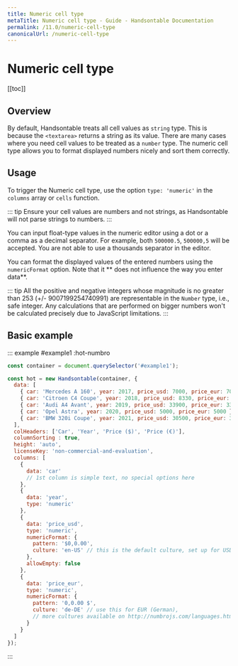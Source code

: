 ```yaml
---
title: Numeric cell type
metaTitle: Numeric cell type - Guide - Handsontable Documentation
permalink: /11.0/numeric-cell-type
canonicalUrl: /numeric-cell-type
---
```


# Numeric cell type

[[toc]]

## Overview

By default, Handsontable treats all cell values as `string` type. This is because the `<textarea>` returns a string as its value. There are many cases where you need cell values to be treated as a `number` type. The numeric cell type allows you to format displayed numbers nicely and sort them correctly.

## Usage

To trigger the Numeric cell type, use the option `type: 'numeric'` in the `columns` array or `cells` function.

::: tip
Ensure your cell values are numbers and not strings, as Handsontable will not parse strings to numbers.
:::

You can input float-type values in the numeric editor using a dot or a comma as a decimal separator. For example, both `500000.5`, `500000,5` will be accepted. You are not able to use a thousands separator in the editor.

You can format the displayed values of the entered numbers using the `numericFormat` option. Note that it ** does not influence the way you enter data**.

::: tip
All the positive and negative integers whose magnitude is no greater than 253 (+/- 9007199254740991) are representable in the `Number` type, i.e., safe integer. Any calculations that are performed on bigger numbers won't be calculated precisely due to JavaScript limitations.
:::

## Basic example

::: example #example1 :hot-numbro
```js
const container = document.querySelector('#example1');

const hot = new Handsontable(container, {
  data: [
    { car: 'Mercedes A 160', year: 2017, price_usd: 7000, price_eur: 7000 },
    { car: 'Citroen C4 Coupe', year: 2018, price_usd: 8330, price_eur: 8330 },
    { car: 'Audi A4 Avant', year: 2019, price_usd: 33900, price_eur: 33900 },
    { car: 'Opel Astra', year: 2020, price_usd: 5000, price_eur: 5000 },
    { car: 'BMW 320i Coupe', year: 2021, price_usd: 30500, price_eur: 30500 }
  ],
  colHeaders: ['Car', 'Year', 'Price ($)', 'Price (€)'],
  columnSorting : true,
  height: 'auto',
  licenseKey: 'non-commercial-and-evaluation',
  columns: [
    {
      data: 'car'
      // 1st column is simple text, no special options here
    },
    {
      data: 'year',
      type: 'numeric'
    },
    {
      data: 'price_usd',
      type: 'numeric',
      numericFormat: {
        pattern: '$0,0.00',
        culture: 'en-US' // this is the default culture, set up for USD
      },
      allowEmpty: false
    },
    {
      data: 'price_eur',
      type: 'numeric',
      numericFormat: {
        pattern: '0,0.00 $',
        culture: 'de-DE' // use this for EUR (German),
        // more cultures available on http://numbrojs.com/languages.html
      }
    }
  ]
});
```
:::
